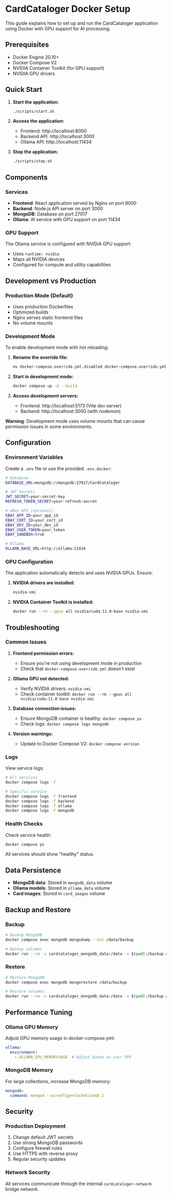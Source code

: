 # CardCataloger Docker Setup

This guide explains how to set up and run the CardCataloger application using Docker with GPU support for AI processing.

## Prerequisites

- Docker Engine 20.10+
- Docker Compose V2
- NVIDIA Container Toolkit (for GPU support)
- NVIDIA GPU drivers

## Quick Start

1. **Start the application:**
   ```bash
   ./scripts/start.sh
   ```

2. **Access the application:**
   - Frontend: http://localhost:8000
   - Backend API: http://localhost:3000
   - Ollama API: http://localhost:11434

3. **Stop the application:**
   ```bash
   ./scripts/stop.sh
   ```

## Components

### Services

- **Frontend**: React application served by Nginx on port 8000
- **Backend**: Node.js API server on port 3000
- **MongoDB**: Database on port 27017
- **Ollama**: AI service with GPU support on port 11434

### GPU Support

The Ollama service is configured with NVIDIA GPU support:
- Uses `runtime: nvidia`
- Maps all NVIDIA devices
- Configured for compute and utility capabilities

## Development vs Production

### Production Mode (Default)
- Uses production Dockerfiles
- Optimized builds
- Nginx serves static frontend files
- No volume mounts

### Development Mode
To enable development mode with hot reloading:

1. **Rename the override file:**
   ```bash
   mv docker-compose.override.yml.disabled docker-compose.override.yml
   ```

2. **Start in development mode:**
   ```bash
   docker compose up -d --build
   ```

3. **Access development servers:**
   - Frontend: http://localhost:5173 (Vite dev server)
   - Backend: http://localhost:3000 (with nodemon)

**Warning**: Development mode uses volume mounts that can cause permission issues in some environments.

## Configuration

### Environment Variables

Create a `.env` file or use the provided `.env.docker`:

```bash
# Database
DATABASE_URL=mongodb://mongodb:27017/CardCataloger

# JWT Secrets
JWT_SECRET=your-secret-key
REFRESH_TOKEN_SECRET=your-refresh-secret

# eBay API (optional)
EBAY_APP_ID=your_app_id
EBAY_CERT_ID=your_cert_id
EBAY_DEV_ID=your_dev_id
EBAY_USER_TOKEN=your_token
EBAY_SANDBOX=true

# Ollama
OLLAMA_BASE_URL=http://ollama:11434
```

### GPU Configuration

The application automatically detects and uses NVIDIA GPUs. Ensure:

1. **NVIDIA drivers are installed:**
   ```bash
   nvidia-smi
   ```

2. **NVIDIA Container Toolkit is installed:**
   ```bash
   docker run --rm --gpus all nvidia/cuda:11.0-base nvidia-smi
   ```

## Troubleshooting

### Common Issues

1. **Frontend permission errors:**
   - Ensure you're not using development mode in production
   - Check that `docker-compose.override.yml` doesn't exist

2. **Ollama GPU not detected:**
   - Verify NVIDIA drivers: `nvidia-smi`
   - Check container toolkit: `docker run --rm --gpus all nvidia/cuda:11.0-base nvidia-smi`

3. **Database connection issues:**
   - Ensure MongoDB container is healthy: `docker compose ps`
   - Check logs: `docker compose logs mongodb`

4. **Version warnings:**
   - Update to Docker Compose V2: `docker compose version`

### Logs

View service logs:
```bash
# All services
docker compose logs -f

# Specific service
docker compose logs -f frontend
docker compose logs -f backend
docker compose logs -f ollama
docker compose logs -f mongodb
```

### Health Checks

Check service health:
```bash
docker compose ps
```

All services should show "healthy" status.

## Data Persistence

- **MongoDB data**: Stored in `mongodb_data` volume
- **Ollama models**: Stored in `ollama_data` volume
- **Card images**: Stored in `card_images` volume

## Backup and Restore

### Backup
```bash
# Backup MongoDB
docker compose exec mongodb mongodump --out /data/backup

# Backup volumes
docker run --rm -v cardcataloger_mongodb_data:/data -v $(pwd):/backup alpine tar czf /backup/mongodb_backup.tar.gz /data
```

### Restore
```bash
# Restore MongoDB
docker compose exec mongodb mongorestore /data/backup

# Restore volumes
docker run --rm -v cardcataloger_mongodb_data:/data -v $(pwd):/backup alpine tar xzf /backup/mongodb_backup.tar.gz -C /
```

## Performance Tuning

### Ollama GPU Memory
Adjust GPU memory usage in docker-compose.yml:
```yaml
ollama:
  environment:
    - OLLAMA_GPU_MEMORY=8GB  # Adjust based on your GPU
```

### MongoDB Memory
For large collections, increase MongoDB memory:
```yaml
mongodb:
  command: mongod --wiredTigerCacheSizeGB 2
```

## Security

### Production Deployment
1. Change default JWT secrets
2. Use strong MongoDB passwords
3. Configure firewall rules
4. Use HTTPS with reverse proxy
5. Regular security updates

### Network Security
All services communicate through the internal `cardcataloger-network` bridge network.